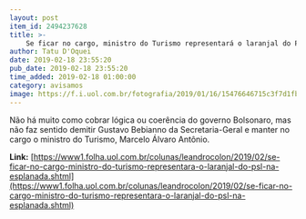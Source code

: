 ```yaml
---
layout: post
item_id: 2494237628
title: >-
    Se ficar no cargo, ministro do Turismo representará o laranjal do PSL na Esplanada
author: Tatu D'Oquei
date: 2019-02-18 23:55:20
pub_date: 2019-02-18 23:55:20
time_added: 2019-02-18 01:00:00
category: avisamos
image: https://f.i.uol.com.br/fotografia/2019/01/16/15476646715c3f7d1fbb3b3_1547664671_3x2_rt.jpg
---
```


Não há muito como cobrar lógica ou coerência do governo Bolsonaro, mas não faz sentido demitir Gustavo Bebianno da Secretaria-Geral e manter no cargo o ministro do Turismo, Marcelo Álvaro Antônio.

**Link:** [https://www1.folha.uol.com.br/colunas/leandrocolon/2019/02/se-ficar-no-cargo-ministro-do-turismo-representara-o-laranjal-do-psl-na-esplanada.shtml](https://www1.folha.uol.com.br/colunas/leandrocolon/2019/02/se-ficar-no-cargo-ministro-do-turismo-representara-o-laranjal-do-psl-na-esplanada.shtml)

